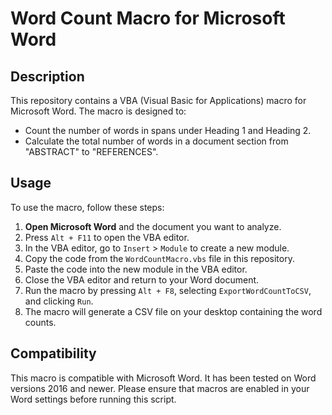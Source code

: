 # Word Count Macro for Microsoft Word

## Description
This repository contains a VBA (Visual Basic for Applications) macro for Microsoft Word. The macro is designed to:
- Count the number of words in spans under Heading 1 and Heading 2.
- Calculate the total number of words in a document section from "ABSTRACT" to "REFERENCES".

## Usage
To use the macro, follow these steps:
1. **Open Microsoft Word** and the document you want to analyze.
2. Press `Alt + F11` to open the VBA editor.
3. In the VBA editor, go to `Insert` > `Module` to create a new module.
4. Copy the code from the `WordCountMacro.vbs` file in this repository.
5. Paste the code into the new module in the VBA editor.
6. Close the VBA editor and return to your Word document.
7. Run the macro by pressing `Alt + F8`, selecting `ExportWordCountToCSV`, and clicking `Run`.
8. The macro will generate a CSV file on your desktop containing the word counts.

## Compatibility
This macro is compatible with Microsoft Word. It has been tested on Word versions 2016 and newer. Please ensure that macros are enabled in your Word settings before running this script.
